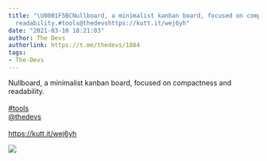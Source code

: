 ```yaml
---
title: "\U0001F5BCNullboard, a minimalist kanban board, focused on compactness and
  readability.#tools@thedevshttps://kutt.it/wej6yh"
date: "2021-03-10 18:21:03"
author: The Devs
authorlink: https://t.me/thedevs/1884
tags:
- The-Devs
---
```

<p>Nullboard, a minimalist kanban board, focused on compactness and readability.<br><br><a href="https://t.me/thedevs/1884?q=%23tools">#tools</a><br><a href="https://t.me/thedevs" target="_blank">@thedevs</a><br><br><a href="https://kutt.it/wej6yh" target="_blank" rel="noopener">https://kutt.it/wej6yh</a></p><img src="https://cdn4.telesco.pe/file/ppphZYFE5X1P3jXtjeZsfSDQxAi0g041A-OiFtozZqHTsH6EZPGYxUKtXYST7aWvDtGnevh1sJqE9sYsnnW5GOHpwes018GIeHJQT5YDOEszCREDZbKmLgOAulWEJkSEGPvsYN9P3ZWoHmln40JHbXQJ1hxhHeOCE0x28OklJ1jvsmm9UUbJIyPrJm5RWOLvmvJ0AL3KCq7Qgex7yMVTCPnmGbvw5QwP5bgoIhKFRnz3RLL_bUvxqdL9MndDQnoKszPQ58kOu6c3Etaq_-0j5laiVDrSVFqhsBM1z3GMe4ER-oMTnHfynmGzE95NpWgJHxhR5mxNM-Oc9tp9XvDUHg.jpg" referrerpolicy="no-referrer">
